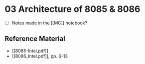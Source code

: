 # 03 Architecture of 8085 & 8086
* [ ] Notes made in the [[MC]] notebook?
 
 ## Reference Material
- [[8085-Intel.pdf]]
- [[8086_Intel.pdf]], pp. 6-13
